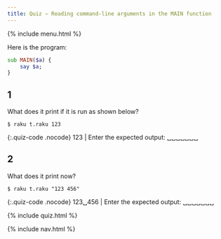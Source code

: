 ```yaml
---
title: Quiz — Reading command-line arguments in the MAIN function
---
```


{% include menu.html %}

Here is the program:

```raku
sub MAIN($a) {
    say $a;
}
```

## 1

What does it print if it is run as shown below?

```console
$ raku t.raku 123
```

{:.quiz-code .nocode}
123 | Enter the expected output: ␣␣␣␣␣␣␣

## 2

What does it print now?

```console
$ raku t.raku "123 456"
```

{:.quiz-code .nocode}
123␣456 | Enter the expected output: ␣␣␣␣␣␣␣


{% include quiz.html %}

{% include nav.html %}

